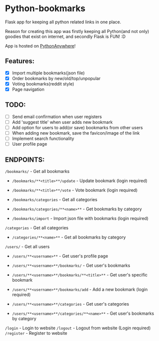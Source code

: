# Python-bookmarks
Flask app for keeping all python related links in one place.

Reason for creating this app was firstly keeping all Python(and not only) goodies that exist on internet,
and secondly Flask is FUN! :D

App is hosted on [PythonAnywhere](http://evagelos.pythonanywhere.com/)!

## Features:
- [x] Import multiple bookmarks(json file)
- [x] Order bookmarks by new/old/top/unpopular
- [x] Voting bookmarks(reddit style)
- [x] Page navigation

## TODO:
- [ ] Send email confirmation when user registers
- [ ] Add 'suggest title' when user adds new bookmark
- [ ] Add option for users to add(or save) bookmarks from other users
- [ ] When adding new bookmark, save the favicon/image of the link
- [ ] Implement search functionality
- [ ] User profile page

## ENDPOINTS:

`/bookmarks/` - Get all bookmarks
- `/bookmarks/**<title>**/update` - Update bookmark (login required)
- `/bookmarks/**<title>**/vote` - Vote bookmark (login required)

- `/bookmarks/categories` - Get all categories
- `/bookmarks/categories/**<name>**` - Get bookmarks by category

- `/bookmarks/import` - Import json file with bookmarks (login required)

`/categories` - Get all categories
- `/categories/**<name>**` - Get all bookmarks by category

`/users/` - Get all users
- `/users/**<username>**` - Get user's profile page

- `/users/**<username>**/bookmarks/` - Get user's bookmarks
- `/users/**<username>**/bookmarks/**<title>**` - Get user's specific bookmark
- `/users/**<username>**/bookmarks/add` - Add a new bookmark (login required)

- `/users/**<username>**/categories` - Get user's categories
- `/users/**<username>**/categories/**<name>**` - Get user's bookmarks by category

`/login` - Login to website
`/logout` - Logout from website (Login required)
`/register` - Register to website

